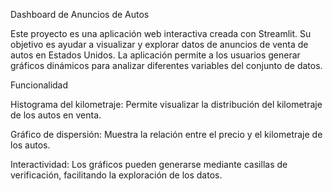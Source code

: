 Dashboard de Anuncios de Autos

Este proyecto es una aplicación web interactiva creada con Streamlit. Su objetivo es ayudar a visualizar y explorar datos de anuncios de venta de autos en Estados Unidos. La aplicación permite a los usuarios generar gráficos dinámicos para analizar diferentes variables del conjunto de datos.

Funcionalidad

Histograma del kilometraje: Permite visualizar la distribución del kilometraje de los autos en venta.

Gráfico de dispersión: Muestra la relación entre el precio y el kilometraje de los autos.

Interactividad: Los gráficos pueden generarse mediante casillas de verificación, facilitando la exploración de los datos.

